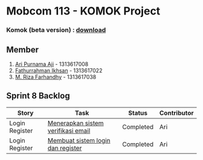 # Mobcom 113 - KOMOK Project

### Komok (beta version) : [download](https://github.com/rubischoco/KOMOKProject/blob/sprint8/KOMOK-beta.rar)

## Member
1. [Ari Purnama Aji](https://github.com/AriPurnamaAji) - 1313617008
2. [Fathurrahman Ikhsan](https://github.com/rubischoco) - 1313617022
3. [M. Riza Farhandhy](https://github.com/MRizaF) - 1313617038

## Sprint 8 Backlog

| Story | Task | Status | Contributor |
|-------|------|--------|-------------|
| Login Register | [Menerapkan sistem verifikasi email](https://github.com/rubischoco/KOMOKProject/issues/20) | Completed | Ari |
| Login Register | [Membuat sistem login dan register](https://github.com/rubischoco/KOMOKProject/issues/21) | Completed | Ari |
